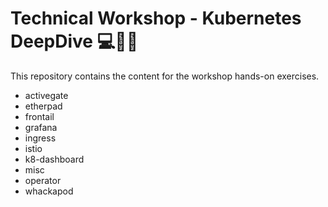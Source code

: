 # Technical Workshop - Kubernetes DeepDive 💻👨‍🔬
This repository contains the content for the workshop hands-on exercises. 

- activegate
- etherpad
- frontail
- grafana
- ingress
- istio
- k8-dashboard
- misc
- operator
- whackapod